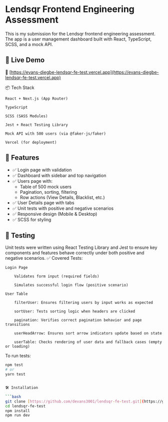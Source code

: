 # Lendsqr Frontend Engineering Assessment

This is my submission for the Lendsqr frontend engineering assessment. The app is a user management dashboard built with React, TypeScript, SCSS, and a mock API.

## 🚀 Live Demo

🔗 [https://evans-diegbe-lendsqr-fe-test.vercel.app](https://evans-diegbe-lendsqr-fe-test.vercel.app)

📦 Tech Stack

    React + Next.js (App Router)

    TypeScript

    SCSS (SASS Modules)

    Jest + React Testing Library

    Mock API with 500 users (via @faker-js/faker)

    Vercel (for deployment)

## 📁 Features

- ✅ Login page with validation
- ✅ Dashboard with sidebar and top navigation
- ✅ Users page with:
  - Table of 500 mock users
  - Pagination, sorting, filtering
  - Row actions (View Details, Blacklist, etc.)
- ✅ User Details page with tabs
- ✅ Unit tests with positive and negative scenarios
- ✅ Responsive design (Mobile & Desktop)
- ✅ SCSS for styling

## 🧪 Testing

Unit tests were written using React Testing Library and Jest to ensure key components and features behave correctly under both positive and negative scenarios.
✅ Covered Tests:

    Login Page

        Validates form input (required fields)

        Simulates successful login flow (positive scenario)

    User Table

        filterUser: Ensures filtering users by input works as expected

        sortUser: Tests sorting logic when headers are clicked

        pagination: Verifies correct pagination behavior and page transitions

        userHeadArrow: Ensures sort arrow indicators update based on state

        userTable: Checks rendering of user data and fallback cases (empty or loading)

To run tests:

```bash
npm test
# or
yarn test


🛠 Installation

```bash
git clone [https://github.com/devans3001/lendsqr-fe-test.git](https://github.com/devans3001/lendsqr-fe-test)
cd lendsqr-fe-test
npm install
npm run dev
